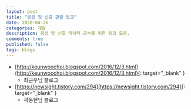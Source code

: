 ```yaml
---
layout: post
title: "음성 및 신호 관련 링크"
date: 2020-04-26
categories: 개발
description: 음성 및 신호 데이터 공부를 위한 링크 모음.
comments: true
published: false
tags: blogs
---
```


- [http://keunwoochoi.blogspot.com/2016/12/3.html](http://keunwoochoi.blogspot.com/2016/12/3.html){: target="_blank" }
  - 최근우님 블로그
- [https://newsight.tistory.com/294](https://newsight.tistory.com/294){: target="_blank" }
  - 곽동현님 블로그
